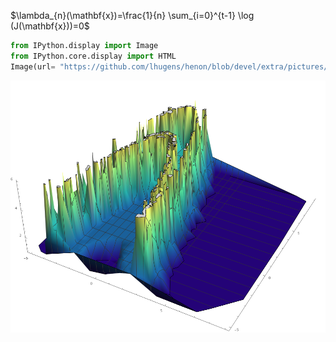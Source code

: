 $\lambda_{n}(\mathbf{x})=\frac{1}{n} \sum_{i=0}^{t-1} \log (J(\mathbf{x}))=0$


```python
from IPython.display import Image
from IPython.core.display import HTML 
Image(url= "https://github.com/lhugens/henon/blob/devel/extra/pictures/colormap.png")
```




<img src="https://github.com/lhugens/henon/blob/devel/extra/pictures/colormap.png"/>




```python

```
